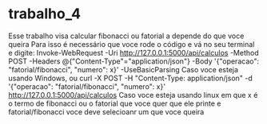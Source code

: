 # trabalho_4

Esse trabalho visa calcular fibonacci ou fatorial a depende do que voce queira
Para isso é necessário que voce rode o código e vá no seu terminal e digite:
 Invoke-WebRequest -Uri http://127.0.0.1:5000/api/calculos -Method POST -Headers @{"Content-Type"="application/json"} -Body '{"operacao": "fatorial/fibonacci", "numero": x}' -UseBasicParsing
Caso voce esteja usando Windows, ou 
curl -X POST -H "Content-Type: application/json" -d '{"operacao": "fatorial/fibonacci", "numero": x}' http://127.0.0.1:5000/api/calculos
Caso voce esteja usando linux
em que x é o termo de fibonacci ou o fatorial que voce quer que ele printe
e fatorial/fibonacci voce deve selecioanr um que voce queira
